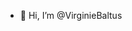 - 👋 Hi, I’m @VirginieBaltus


<!---
VirginieBaltus/VirginieBaltus is a ✨ special ✨ repository because its `README.md` (this file) appears on your GitHub profile.
You can click the Preview link to take a look at your changes.
--->

